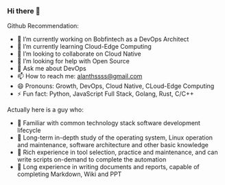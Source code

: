 ### Hi there 👋

<!--
**alanthssss/alanthssss** is a ✨ _special_ ✨ repository because its `README.md` (this file) appears on your GitHub profile.

Here are some ideas to get you started:
-->

Github Recommendation:

- 🔭 I’m currently working on Bobfintech as a DevOps Architect
- 🌱 I’m currently learning Cloud-Edge Computing
- 👯 I’m looking to collaborate on Cloud Native 
- 🤔 I’m looking for help with Open Source
- 💬 Ask me about DevOps
- 📫 How to reach me: alanthssss@gmail.com
- 😄 Pronouns: Growth, DevOps, Cloud Native, CLoud-Edge Computing
- ⚡ Fun fact: Python, JavaScript Full Stack, Golang, Rust, C/C++

Actually here is a guy who:

- 🎸 Familiar with common technology stack software development lifecycle
- 🥁 Long-term in-depth study of the operating system, Linux operation and maintenance, software architecture and other basic knowledge
- 🎹 Rich experience in tool selection, practice and maintenance, and can write scripts on-demand to complete the automation
- 🎺 Long experience in writing documents and reports, capable of completing Markdown, Wiki and PPT
